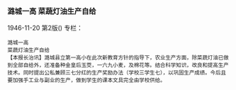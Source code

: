### 潞城一高  菜蔬灯油生产自给

1946-11-20
第2版()
专栏：

    潞城一高
    菜蔬灯油生产自给
    【本报长治讯】潞城县立第一高小在此次新教育方针的指导下，农业生产方面，除菜蔬灯油已做到全部自给外，还准备种金皇后玉茭，一六九小麦，及棉花等。结合科学知识，改良和提高生产技术。同时提出公私兼顾三七分红的生产奖励办法（学校三学生七），以巩固生产成绩。今后且要加强手工业与副业的生产，做到学生的课本文具完全由学校供给。
